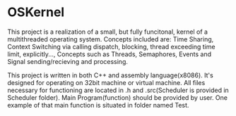 # OSKernel
This project is a realization of a small, but fully funcitonal, kernel of a multithreaded operating system. Concepts included are:
  Time Sharing,
  Context Switching via calling dispatch, blocking, thread exceeding time limit, explicitly...,
  Concepts such as Threads, Semaphores, Events and
  Signal sending/recieving and processing.

This project is written in both C++ and assembly language(x8086). It's designed for operating on 32bit machine or virtual machine. 
All files necessary for functioning are located in .h and .src(Scheduler is provided in Scheduler folder). Main Program(function) should be provided by user. One example of that main function is situated in folder named Test.
